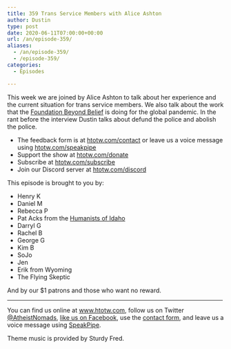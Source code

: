 ```yaml
---
title: 359 Trans Service Members with Alice Ashton
author: Dustin
type: post
date: 2020-06-11T07:00:00+00:00
url: /an/episode-359/
aliases:
  - /an/episode-359/
  - /episode-359/
categories:
  - Episodes

---
```

<div id="buzzsprout-player-10552750"></div><script src="https://www.buzzsprout.com/1983601/10552750-359-trans-service-members-with-alice-ashton.js?container_id=buzzsprout-player-10552750&player=small" type="text/javascript" charset="utf-8"></script>

This week we are joined by Alice Ashton to talk about her experience and the current situation for trans service members. We also talk about the work that the [Foundation Beyond Belief][1] is doing for the global pandemic. In the rant before the interview Dustin talks about defund the police and abolish the police.

<!--more-->

 * The feedback form is at [htotw.com/contact](https://htotw.com/contact) or leave us a voice message using <a href="https://htotw.com/speakpipe" target="_blank" rel="noopener noreferrer">htotw.com/speakpipe</a>
 * Support the show at <a href="https://htotw.com/donate" target="_blank" rel="payment noopener noreferrer">htotw.com/donate</a>
 * Subscribe at <a href="https://htotw.com/subscribe" target="_blank" rel="noopener noreferrer">htotw.com/subscribe</a>
 * Join our Discord server at <a href="https://htotw.com/discord" target="_blank" rel="noopener noreferrer">htotw.com/discord</a>

This episode is brought to you by:

  * Henry K
  * Daniel M
  * Rebecca P
  * Pat Acks from the <a href="https://www.humanistsofidaho.org" target="_blank" rel="noopener noreferrer">Humanists of Idaho</a>
  * Darryl G
  * Rachel B
  * George G
  * Kim B
  * SoJo
  * Jen
  * Erik from Wyoming
  * The Flying Skeptic

And by our $1 patrons and those who want no reward.

<hr width="500" />

You can find us online at <a href="https://www.htotw.com/" target="_blank" rel="noopener noreferrer">www.htotw.com</a>, follow us on Twitter <a href="https://htotw.com/twitter" target="_blank" rel="noopener noreferrer">@AtheistNomads</a>, <a href="https://htotw.com/facebook" target="_blank" rel="noopener noreferrer">like us on Facebook</a>, use the [contact form](https://htotw.com/contact), and leave us a voice message using <a href="https://htotw.com/speakpipe" target="_blank" rel="noopener noreferrer">SpeakPipe</a>.

Theme music is provided by Sturdy Fred.

 [1]: https://foundationbeyondbelief.org/